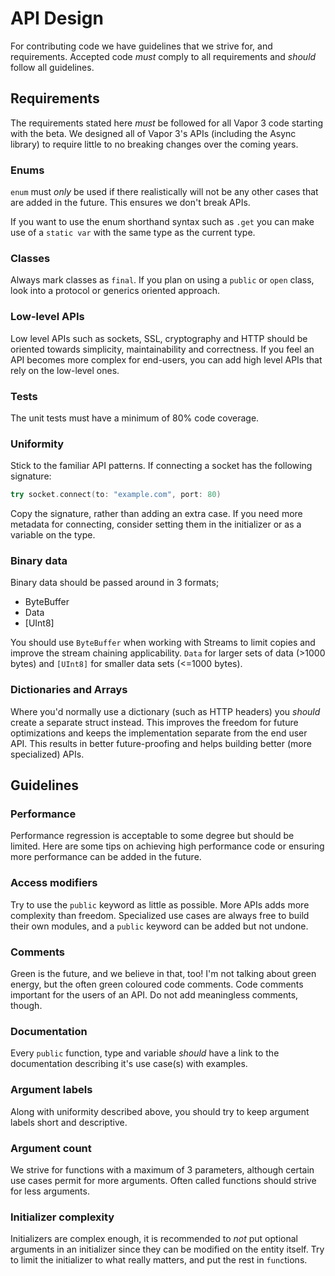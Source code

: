 # API Design

For contributing code we have guidelines that we strive for, and requirements.
Accepted code *must* comply to all requirements and *should* follow all guidelines.

## Requirements

The requirements stated here *must* be followed for all Vapor 3 code starting with the beta.
We designed all of Vapor 3's APIs (including the Async library) to require little to no breaking changes over the coming years.

### Enums

`enum` must *only* be used if there realistically will not be any other cases that are added in the future. This ensures we don't break APIs.

If you want to use the enum shorthand syntax such as `.get` you can make use of a `static var` with the same type as the current type.

### Classes

Always mark classes as `final`. If you plan on using a `public` or `open` class, look into a protocol or generics oriented approach.

### Low-level APIs

Low level APIs such as sockets, SSL, cryptography and HTTP should be oriented towards simplicity, maintainability and correctness.
If you feel an API becomes more complex for end-users, you can add high level APIs that rely on the low-level ones.

### Tests

The unit tests must have a minimum of 80% code coverage.

### Uniformity

Stick to the familiar API patterns. If connecting a socket has the following signature:

```swift
try socket.connect(to: "example.com", port: 80)
```

Copy the signature, rather than adding an extra case.
If you need more metadata for connecting, consider setting them in the initializer or as a variable on the type.

### Binary data

Binary data should be passed around in 3 formats;

- ByteBuffer
- Data
- [UInt8]

You should use `ByteBuffer` when working with Streams to limit copies and improve the stream chaining applicability.
`Data` for larger sets of data (>1000 bytes) and `[UInt8]` for smaller data sets (<=1000 bytes).

### Dictionaries and Arrays

Where you'd normally use a dictionary (such as HTTP headers) you _should_ create a separate struct instead.
This improves the freedom for future optimizations and keeps the implementation separate from the end user API.
This results in better future-proofing and helps building better (more specialized) APIs.

## Guidelines

### Performance

Performance regression is acceptable to some degree but should be limited.
Here are some tips on achieving high performance code or ensuring more performance can be added in the future.

### Access modifiers

Try to use the `public` keyword as little as possible. More APIs adds more complexity than freedom.
Specialized use cases are always free to build their own modules, and a `public` keyword can be added but not undone.

### Comments

Green is the future, and we believe in that, too! I'm not talking about green energy, but the often green coloured code comments.
Code comments important for the users of an API. Do not add meaningless comments, though.

### Documentation

Every `public` function, type and variable _should_ have a link to the documentation describing it's use case(s) with examples.

### Argument labels

Along with uniformity described above, you should try to keep argument labels short and descriptive.

### Argument count

We strive for functions with a maximum of 3 parameters, although certain use cases permit for more arguments.
Often called functions should strive for less arguments.

### Initializer complexity

Initializers are complex enough, it is recommended to _not_ put optional arguments in an initializer since they can be modified on the entity itself.
Try to limit the initializer to what really matters, and put the rest in `func`tions.

